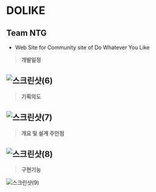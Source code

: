 # DOLIKE

## Team NTG
- Web Site for Community site of Do Whatever You Like

> **개발일정**

![스크린샷(6)](https://user-images.githubusercontent.com/84160340/136980916-1661cdbc-90b0-4278-abf8-0e6987a6244b.png)
---
> **기획의도**

![스크린샷(7)](https://user-images.githubusercontent.com/84160340/136981631-b9dcd142-0489-4f2c-9d9a-dac1525585e9.png)
---
> **개요 및 설계 주안점**

![스크린샷(8)](https://user-images.githubusercontent.com/84160340/136981661-44605ffc-bda5-401d-b284-a405766d2fd7.png)
---
> **구현기능**

![스크린샷(9)](https://user-images.githubusercontent.com/84160340/136981677-7307e02b-12b7-400f-a4ea-67f6a00e5673.png)



